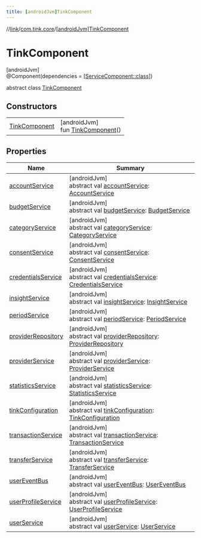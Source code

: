 ```yaml
---
title: [androidJvm]TinkComponent
---
```

//[link](../../../index.html)/[com.tink.core](../index.html)/[[androidJvm]TinkComponent](index.html)



# TinkComponent



[androidJvm]\
@Component(dependencies = [[ServiceComponent::class](../../com.tink.service.di/[android-jvm]-service-component/index.html)])



abstract class [TinkComponent](index.html)



## Constructors


| | |
|---|---|
| [TinkComponent](-tink-component.html) | [androidJvm]<br>fun [TinkComponent](-tink-component.html)() |


## Properties


| Name | Summary |
|---|---|
| [accountService](account-service.html) | [androidJvm]<br>abstract val [accountService](account-service.html): [AccountService](../../com.tink.service.account/[android-jvm]-account-service/index.html) |
| [budgetService](budget-service.html) | [androidJvm]<br>abstract val [budgetService](budget-service.html): [BudgetService](../../com.tink.service.budget/[android-jvm]-budget-service/index.html) |
| [categoryService](category-service.html) | [androidJvm]<br>abstract val [categoryService](category-service.html): [CategoryService](../../com.tink.service.category/[android-jvm]-category-service/index.html) |
| [consentService](consent-service.html) | [androidJvm]<br>abstract val [consentService](consent-service.html): [ConsentService](../../com.tink.service.consent/[android-jvm]-consent-service/index.html) |
| [credentialsService](credentials-service.html) | [androidJvm]<br>abstract val [credentialsService](credentials-service.html): [CredentialsService](../../com.tink.service.credentials/[android-jvm]-credentials-service/index.html) |
| [insightService](insight-service.html) | [androidJvm]<br>abstract val [insightService](insight-service.html): [InsightService](../../com.tink.service.insight/[android-jvm]-insight-service/index.html) |
| [periodService](period-service.html) | [androidJvm]<br>abstract val [periodService](period-service.html): [PeriodService](../../com.tink.service.time/[android-jvm]-period-service/index.html) |
| [providerRepository](provider-repository.html) | [androidJvm]<br>abstract val [providerRepository](provider-repository.html): [ProviderRepository](../../com.tink.core.provider/[android-jvm]-provider-repository/index.html) |
| [providerService](provider-service.html) | [androidJvm]<br>abstract val [providerService](provider-service.html): [ProviderService](../../com.tink.service.provider/[android-jvm]-provider-service/index.html) |
| [statisticsService](statistics-service.html) | [androidJvm]<br>abstract val [statisticsService](statistics-service.html): [StatisticsService](../../com.tink.service.statistics/[android-jvm]-statistics-service/index.html) |
| [tinkConfiguration](tink-configuration.html) | [androidJvm]<br>abstract val [tinkConfiguration](tink-configuration.html): [TinkConfiguration](../../com.tink.service.network/[android-jvm]-tink-configuration/index.html) |
| [transactionService](transaction-service.html) | [androidJvm]<br>abstract val [transactionService](transaction-service.html): [TransactionService](../../com.tink.service.transaction/[android-jvm]-transaction-service/index.html) |
| [transferService](transfer-service.html) | [androidJvm]<br>abstract val [transferService](transfer-service.html): [TransferService](../../com.tink.service.transfer/[android-jvm]-transfer-service/index.html) |
| [userEventBus](user-event-bus.html) | [androidJvm]<br>abstract val [userEventBus](user-event-bus.html): [UserEventBus](../../com.tink.service.authentication/[android-jvm]-user-event-bus/index.html) |
| [userProfileService](user-profile-service.html) | [androidJvm]<br>abstract val [userProfileService](user-profile-service.html): [UserProfileService](../../com.tink.service.user/[android-jvm]-user-profile-service/index.html) |
| [userService](user-service.html) | [androidJvm]<br>abstract val [userService](user-service.html): [UserService](../../com.tink.service.authorization/[android-jvm]-user-service/index.html) |

